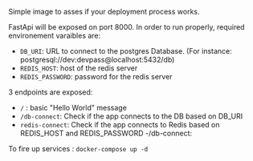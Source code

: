 Simple image to asses if your deployment process works.

FastApi will be exposed on port 8000.
In order to run properly, required environement varaibles are: 

- `DB_URI`: URL to connect to the postgres Database. (For instance: postgresql://dev:devpass@localhost:5432/db)
- `REDIS_HOST`: host of the redis server
- `REDIS_PASSWORD`: password for the redis server

3 endpoints are exposed: 
- `/` : basic "Hello World" message
- `/db-connect`: Check if the app connects to the DB based on DB_URI
- `redis-connect`: Check if the app connects to Redis based on REDIS_HOST and REDIS_PASSWORD
-/db-connect:


To fire up services : `docker-compose up -d`
